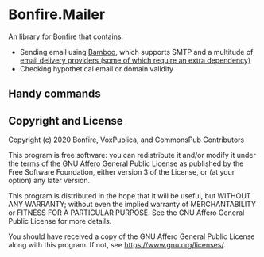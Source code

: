 # Bonfire.Mailer

An library for [Bonfire](https://bonfire.cafe/) that contains:

- Sending email using [Bamboo](https://github.com/thoughtbot/bamboo), which supports SMTP and a multitude of [email delivery providers (some of which require an extra dependency)](https://hexdocs.pm/bamboo/readme.html#available-adapters)
- Checking hypothetical email or domain validity

## Handy commands

## Copyright and License

Copyright (c) 2020 Bonfire, VoxPublica, and CommonsPub Contributors

This program is free software: you can redistribute it and/or modify
it under the terms of the GNU Affero General Public License as
published by the Free Software Foundation, either version 3 of the
License, or (at your option) any later version.

This program is distributed in the hope that it will be useful, but
WITHOUT ANY WARRANTY; without even the implied warranty of
MERCHANTABILITY or FITNESS FOR A PARTICULAR PURPOSE.  See the GNU
Affero General Public License for more details.

You should have received a copy of the GNU Affero General Public
License along with this program.  If not, see <https://www.gnu.org/licenses/>.
